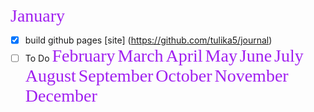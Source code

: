 <span style="color: #A020F0; font-family: 'Segoe Script' ;font-size: 2em"> January</span>
- [x] build github pages [site] (https://github.com/tulika5/journal)
- [ ] To Do
<span style="color: #A020F0; font-family: 'Segoe Script' ;font-size: 2em"> February</span>
<span style="color: #A020F0; font-family: 'Segoe Script' ;font-size: 2em"> March</span>
<span style="color: #A020F0; font-family: 'Segoe Script' ;font-size: 2em"> April</span>
<span style="color: #A020F0; font-family: 'Segoe Script' ;font-size: 2em"> May</span>
<span style="color: #A020F0; font-family: 'Segoe Script' ;font-size: 2em"> June</span>
<span style="color: #A020F0; font-family: 'Segoe Script' ;font-size: 2em"> July</span>
<span style="color: #A020F0; font-family: 'Segoe Script' ;font-size: 2em"> August</span>
<span style="color: #A020F0; font-family: 'Segoe Script' ;font-size: 2em"> September</span>
<span style="color: #A020F0; font-family: 'Segoe Script' ;font-size: 2em"> October</span>
<span style="color: #A020F0; font-family: 'Segoe Script' ;font-size: 2em"> November</span>
<span style="color: #A020F0; font-family: 'Segoe Script' ;font-size: 2em"> December</span>